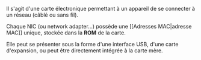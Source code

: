 
Il s'agit d'une carte électronique permettant à un appareil de se connecter à un réseau (câblé ou sans fil).

Chaque NIC (ou network adapter...) possède une [[Adresses MAC|adresse MAC]] unique, stockée dans la **ROM** de la carte.

Elle peut se présenter sous la forme d'une interface USB, d'une carte d'expansion, ou peut être directement intégrée à la carte mère.
